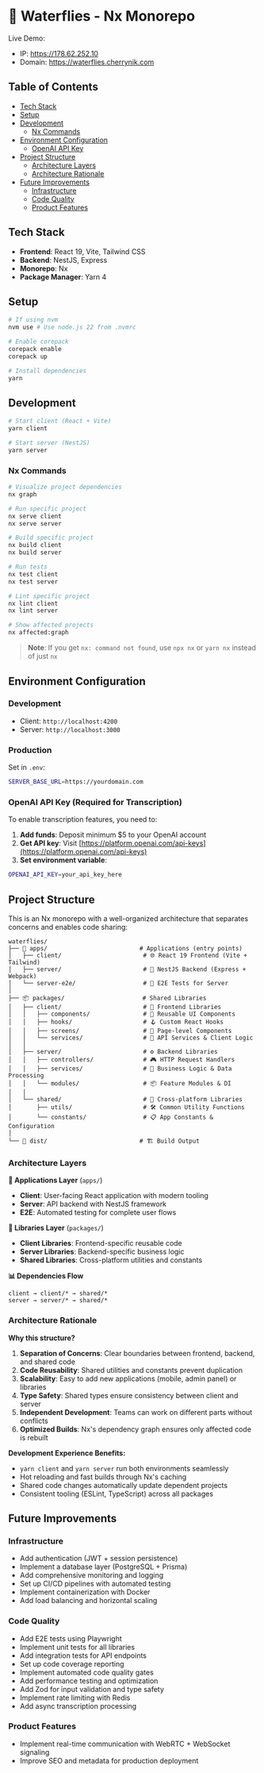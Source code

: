 # 🦋 Waterflies - Nx Monorepo

Live Demo:

- IP: https://178.62.252.10
- Domain: https://waterflies.cherrynik.com

## Table of Contents

- [Tech Stack](#tech-stack)
- [Setup](#setup)
- [Development](#development)
  - [Nx Commands](#nx-commands)
- [Environment Configuration](#environment-configuration)
  - [OpenAI API Key](#openai-api-key-required-for-transcription)
- [Project Structure](#project-structure)
  - [Architecture Layers](#architecture-layers)
  - [Architecture Rationale](#architecture-rationale)
- [Future Improvements](#future-improvements)
  - [Infrastructure](#infrastructure)
  - [Code Quality](#code-quality)
  - [Product Features](#product-features)

## Tech Stack

- **Frontend**: React 19, Vite, Tailwind CSS
- **Backend**: NestJS, Express
- **Monorepo**: Nx
- **Package Manager**: Yarn 4

## Setup

```bash
# If using nvm
nvm use # Use node.js 22 from .nvmrc

# Enable corepack
corepack enable
corepack up

# Install dependencies
yarn
```

## Development

```bash
# Start client (React + Vite)
yarn client

# Start server (NestJS)
yarn server
```

### Nx Commands

```bash
# Visualize project dependencies
nx graph

# Run specific project
nx serve client
nx serve server

# Build specific project
nx build client
nx build server

# Run tests
nx test client
nx test server

# Lint specific project
nx lint client
nx lint server

# Show affected projects
nx affected:graph
```

> **Note**: If you get `nx: command not found`, use `npx nx` or `yarn nx` instead of just `nx`

## Environment Configuration

### Development

- Client: `http://localhost:4200`
- Server: `http://localhost:3000`

### Production

Set in `.env`:

```bash
SERVER_BASE_URL=https://yourdomain.com
```

### OpenAI API Key (Required for Transcription)

To enable transcription features, you need to:

1. **Add funds**: Deposit minimum $5 to your OpenAI account
2. **Get API key**: Visit [https://platform.openai.com/api-keys](https://platform.openai.com/api-keys)
3. **Set environment variable**:

```bash
OPENAI_API_KEY=your_api_key_here
```

## Project Structure

This is an Nx monorepo with a well-organized architecture that separates concerns and enables code sharing:

```
waterflies/
├── 📱 apps/                          # Applications (entry points)
│   ├── client/                       # 🌐 React 19 Frontend (Vite + Tailwind)
│   ├── server/                       # 🚀 NestJS Backend (Express + Webpack)
│   └── server-e2e/                   # 🧪 E2E Tests for Server
│
├── 📦 packages/                      # Shared Libraries
│   ├── client/                       # 🎨 Frontend Libraries
│   │   ├── components/               # 🧩 Reusable UI Components
│   │   ├── hooks/                    # 🪝 Custom React Hooks
│   │   ├── screens/                  # 📄 Page-level Components
│   │   └── services/                 # 🔌 API Services & Client Logic
│   │
│   ├── server/                       # ⚙️ Backend Libraries
│   │   ├── controllers/              # 🎮 HTTP Request Handlers
│   │   ├── services/                 # 🔧 Business Logic & Data Processing
│   │   └── modules/                  # 📦 Feature Modules & DI
│   │
│   └── shared/                       # 🤝 Cross-platform Libraries
│       ├── utils/                    # 🛠️ Common Utility Functions
│       └── constants/                # 📋 App Constants & Configuration
│
└── 📁 dist/                          # 🏗️ Build Output
```

### Architecture Layers

**🎯 Applications Layer** (`apps/`)
- **Client**: User-facing React application with modern tooling
- **Server**: API backend with NestJS framework
- **E2E**: Automated testing for complete user flows

**🔧 Libraries Layer** (`packages/`)
- **Client Libraries**: Frontend-specific reusable code
- **Server Libraries**: Backend-specific business logic
- **Shared Libraries**: Cross-platform utilities and constants

**📊 Dependencies Flow**
```
client → client/* → shared/*
server → server/* → shared/*
```

### Architecture Rationale

**Why this structure?**

1. **Separation of Concerns**: Clear boundaries between frontend, backend, and shared code
2. **Code Reusability**: Shared utilities and constants prevent duplication
3. **Scalability**: Easy to add new applications (mobile, admin panel) or libraries
4. **Type Safety**: Shared types ensure consistency between client and server
5. **Independent Development**: Teams can work on different parts without conflicts
6. **Optimized Builds**: Nx's dependency graph ensures only affected code is rebuilt

**Development Experience Benefits:**

- `yarn client` and `yarn server` run both environments seamlessly
- Hot reloading and fast builds through Nx's caching
- Shared code changes automatically update dependent projects
- Consistent tooling (ESLint, TypeScript) across all packages

## Future Improvements

### Infrastructure

- Add authentication (JWT + session persistence)
- Implement a database layer (PostgreSQL + Prisma)
- Add comprehensive monitoring and logging
- Set up CI/CD pipelines with automated testing
- Implement containerization with Docker
- Add load balancing and horizontal scaling

### Code Quality

- Add E2E tests using Playwright
- Implement unit tests for all libraries
- Add integration tests for API endpoints
- Set up code coverage reporting
- Implement automated code quality gates
- Add performance testing and optimization
- Add Zod for input validation and type safety
- Implement rate limiting with Redis
- Add async transcription processing

### Product Features

- Implement real-time communication with WebRTC + WebSocket signaling
- Improve SEO and metadata for production deployment
